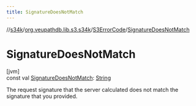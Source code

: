 ```yaml
---
title: SignatureDoesNotMatch
---
```

//[s34k](../../../index.html)/[org.veupathdb.lib.s3.s34k](../index.html)/[S3ErrorCode](index.html)/[SignatureDoesNotMatch](-signature-does-not-match.html)



# SignatureDoesNotMatch



[jvm]\
const val [SignatureDoesNotMatch](-signature-does-not-match.html): [String](https://kotlinlang.org/api/latest/jvm/stdlib/kotlin/-string/index.html)



The request signature that the server calculated does not match the signature that you provided.




